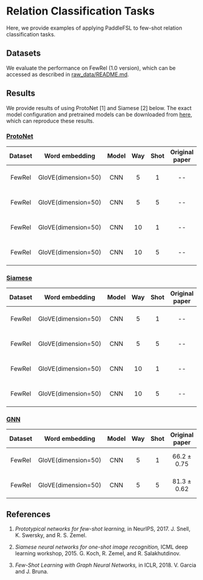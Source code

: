 # Relation Classification Tasks

Here, we provide examples of applying PaddleFSL to few-shot relation classification tasks. 

## Datasets

We evaluate the performance on FewRel (1.0 version), which can be accessed as described in  [raw_data/README.md](../../raw_data/README.md).

## Results

We provide results of using ProtoNet [1] and Siamese [2] below. 
The exact model configuration and pretrained models can be downloaded from [here](https://drive.google.com/file/d/1Prig4u1gHZT7wA7UxJ5qaXUMeDaweXKA/view?usp=sharing), which can reproduce these results.


### [ProtoNet](https://papers.nips.cc/paper/6996-prototypical-networks-for-few-shot-learning.pdf)

|  Dataset  | Word embedding | Model  | Way  | Shot  | Original paper |                        Other reports                         |     Ours     |
| :-------: | :------------: | :----: | :--: | :---: | :------------: | :----------------------------------------------------------: | :----------: |
| FewRel    |GloVE(dimension=50)|  CNN   |  5   |   1   |       --       | 69.20 ± 0.20([FewRel1.0](https://aclanthology.org/D18-1514.pdf)) | 70.18 ± 0.35 |
| FewRel    |GloVE(dimension=50)|  CNN   |  5   |   5   |       --       | 84.79 ± 0.16([FewRel1.0](https://aclanthology.org/D18-1514.pdf)) | 83.13 ± 0.42 |
| FewRel    |GloVE(dimension=50)|  CNN   |  10  |   1   |       --       | 56.44 ± 0.22([FewRel1.0](https://aclanthology.org/D18-1514.pdf)) | 56.81 ± 0.15 |
| FewRel    |GloVE(dimension=50)|  CNN   |  10  |   5   |       --       | 75.55 ± 0.19([FewRel1.0](https://aclanthology.org/D18-1514.pdf)) | 71.76 ± 0.31 |

### [Siamese](http://www.cs.toronto.edu/~gkoch/files/msc-thesis.pdf)

|  Dataset  | Word embedding    |  Model | Way  | Shot  | Original paper |     Ours     |
| :-------: | :---------------: | :----: | :--: | :---: | :------------: | :----------: |
| FewRel    |GloVE(dimension=50)|  CNN   |  5   |   1   |       --       | 72.07 ± 0.38 |
| FewRel    |GloVE(dimension=50)|  CNN   |  5   |   5   |       --       | 80.05 ± 0.28 |
| FewRel    |GloVE(dimension=50)|  CNN   |  10  |   1   |       --       | 59.73 ± 0.25 |
| FewRel    |GloVE(dimension=50)|  CNN   |  10  |   5   |       --       | 69.41 ± 0.20 |

### [GNN](https://arxiv.org/pdf/1711.04043.pdf)

|  Dataset  | Word embedding    |  Model | Way  | Shot  | Original paper |     Ours     |
| :-------: | :---------------: | :----: | :--: | :---: | :------------: | :----------: |
| FewRel    |GloVE(dimension=50)|  CNN   |  5   |   1   |  66.2 ± 0.75   | 67.2 ± 0.60 |
| FewRel    |GloVE(dimension=50)|  CNN   |  5   |   5   |  81.3 ± 0.62   | 82.1 ± 0.48 |

## References

1. *Prototypical networks for few-shot learning,* in NeurIPS, 2017.
J. Snell, K. Swersky, and R. S. Zemel.

1. *Siamese neural networks for one-shot image recognition,* ICML deep learning workshop, 2015.
G. Koch, R. Zemel, and R. Salakhutdinov.
   
1. *Few-Shot Learning with Graph Neural Networks,* in ICLR, 2018.
V. Garcia and J. Bruna.